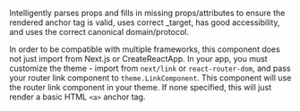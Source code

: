 Intelligently parses props and fills in missing props/attributes to ensure the rendered anchor tag is valid, uses correct \_target, has good accessibility, and uses the correct canonical domain/protocol.

In order to be compatible with multiple frameworks, this component does not just import from Next.js or CreateReactApp. In your app, you must customize the theme - import from `next/link` or `react-router-dom`, and pass your router link component to `theme.LinkComponent`. This component will use the router link component in your theme. If none specified, this will just render a basic HTML `<a>` anchor tag.